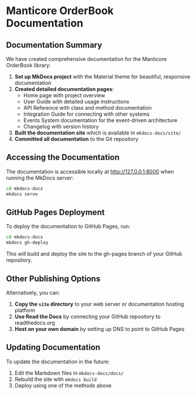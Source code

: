 # Manticore OrderBook Documentation

## Documentation Summary

We have created comprehensive documentation for the Manticore OrderBook library:

1. **Set up MkDocs project** with the Material theme for beautiful, responsive documentation
2. **Created detailed documentation pages**:
   - Home page with project overview
   - User Guide with detailed usage instructions
   - API Reference with class and method documentation
   - Integration Guide for connecting with other systems
   - Events System documentation for the event-driven architecture
   - Changelog with version history
3. **Built the documentation site** which is available in `mkdocs-docs/site/`
4. **Committed all documentation** to the Git repository

## Accessing the Documentation

The documentation is accessible locally at http://127.0.0.1:8000 when running the MkDocs server:

```bash
cd mkdocs-docs
mkdocs serve
```

## GitHub Pages Deployment

To deploy the documentation to GitHub Pages, run:

```bash
cd mkdocs-docs
mkdocs gh-deploy
```

This will build and deploy the site to the gh-pages branch of your GitHub repository.

## Other Publishing Options

Alternatively, you can:

1. **Copy the `site` directory** to your web server or documentation hosting platform
2. **Use Read the Docs** by connecting your GitHub repository to readthedocs.org
3. **Host on your own domain** by setting up DNS to point to GitHub Pages

## Updating Documentation

To update the documentation in the future:

1. Edit the Markdown files in `mkdocs-docs/docs/`
2. Rebuild the site with `mkdocs build`
3. Deploy using one of the methods above

